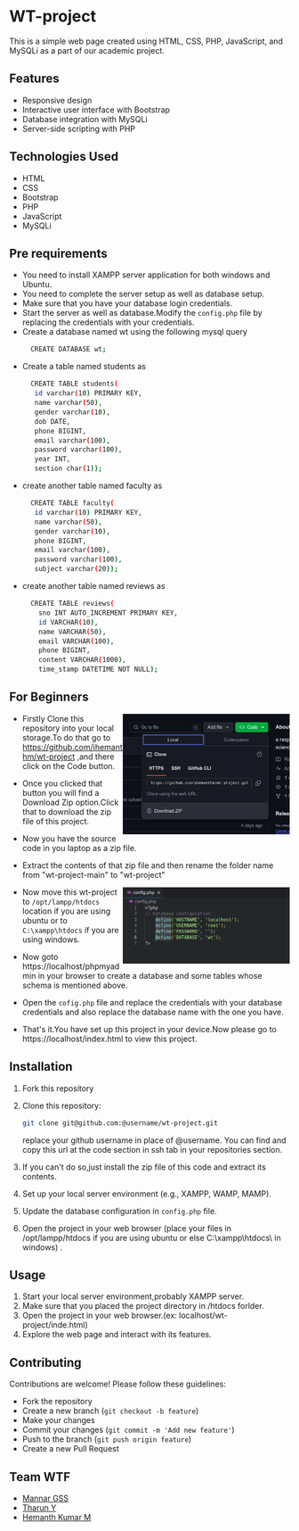 # WT-project

This is a simple web page created using HTML, CSS, PHP, JavaScript, and MySQLi as a part of our academic project.

## Features

- Responsive design
- Interactive user interface with Bootstrap
- Database integration with MySQLi
- Server-side scripting with PHP

## Technologies Used

- HTML
- CSS
- Bootstrap
- PHP
- JavaScript
- MySQLi
## Pre requirements

- You need to install XAMPP server application for both windows and Ubuntu.
- You need to complete the server setup as well as database setup.
- Make sure that you have your database login credentials.
- Start the server as well as database.Modify the `config.php` file by replacing the credentials with your credentials.
- Create a database named wt using the following mysql query
  ```bash
    CREATE DATABASE wt;
  ```
- Create a table named students as
  ```bash
    CREATE TABLE students(
     id varchar(10) PRIMARY KEY,
     name varchar(50),
     gender varchar(10),
     dob DATE,
     phone BIGINT,
     email varchar(100),
     password varchar(100),
     year INT,
     section char(1));
  ```
- create another table named faculty as
  ```bash
    CREATE TABLE faculty(
     id varchar(10) PRIMARY KEY,
     name varchar(50),
     gender varchar(10),
     phone BIGINT,
     email varchar(100),
     password varchar(100),
     subject varchar(20));
  ```
- create another table named reviews as
  ```bash
    CREATE TABLE reviews(
      sno INT AUTO_INCREMENT PRIMARY KEY,
      id VARCHAR(10),
      name VARCHAR(50),
      email VARCHAR(100),
      phone BIGINT,
      content VARCHAR(1000),
      time_stamp DATETIME NOT NULL);
  ```
## For Beginners

<img align="right" width="300" src="./assets/screenshot1.png" alt="Download zip file" />

- Firstly Clone this repository into your local storage.To do that go to https://github.com/ihemanthm/wt-project ,and there click on the Code button.

- Once you clicked that button you will find a Download Zip option.Click that to download the zip file of this project.

- Now you have the source code in you laptop as a zip file.

- Extract the contents of that zip file and then rename the folder name from "wt-project-main" to "wt-project"

<img align="right" width="300" src="./assets/screenshot2.png" alt="Modify config.php file" />

- Now move this wt-project to `/opt/lampp/htdocs` location if you are using ubuntu or to `C:\xampp\htdocs` if you are using windows.

- Now goto https://localhost/phpmyadmin in your browser to create a database and some tables whose schema is mentioned above.

- Open the `cofig.php` file and replace the credentials with your database credentials and also replace the database name with the one you have.

- That's it.You have set up this project in your device.Now please go to https://localhost/index.html to view this project. 

## Installation

1.  Fork this repository
2.  Clone this repository:

    ```bash
    git clone git@github.com:@username/wt-project.git
    ```
    replace your github username in place of @username.
    You can find and copy this url at the code section in ssh tab in your repositories section.
3. If you can't do so,just install the zip file of this code and extract its contents.
4. Set up your local server environment (e.g., XAMPP, WAMP, MAMP).
   
5. Update the database configuration in `config.php` file.

6. Open the project in your web browser (place your files in /opt/lampp/htdocs if you are using ubuntu or else C:\\xampp\htdocs\ in windows) .

## Usage

1. Start your local server environment,probably XAMPP server.
2. Make sure that you placed the project directory in /htdocs forlder.
3. Open the project in your web browser.(ex: localhost/wt-project/inde.html)
4. Explore the web page and interact with its features.

## Contributing

Contributions are welcome! Please follow these guidelines:

- Fork the repository
- Create a new branch (`git checkout -b feature`)
- Make your changes
- Commit your changes (`git commit -m 'Add new feature'`)
- Push to the branch (`git push origin feature`)
- Create a new Pull Request

## Team WTF

- [Mannar GSS](https://github.com/mannar-165)
- [Tharun Y](https://github.com/TharunYetti)
- [Hemanth Kumar M](https://github.com/ihemanthm)
